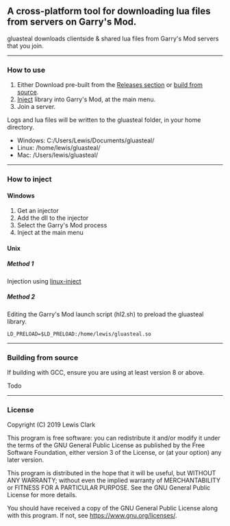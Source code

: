 ## A cross-platform tool for downloading lua files from servers on Garry's Mod.

gluasteal downloads clientside & shared lua files from Garry's Mod servers that you join.

---

### How to use

1. Either Download pre-built from the [Releases section](https://github.com/lewez/glua-steal/releases) or [build from source](#Building-from-source).
2. [Inject](#How-to-inject) library into Garry's Mod, at the main menu.
3. Join a server.

Logs and lua files will be written to the gluasteal folder, in your home directory.

* Windows: C:/Users/Lewis/Documents/gluasteal/
* Linux: /home/lewis/gluasteal/
* Mac: /Users/lewis/gluasteal/

---

### How to inject

#### Windows

1. Get an injector
2. Add the dll to the injector
3. Select the Garry's Mod process
4. Inject at the main menu

#### Unix

##### Method 1

Injection using [linux-inject](https://github.com/gaffe23/linux-inject)

##### Method 2

Editing the Garry's Mod launch script (hl2.sh) to preload the gluasteal library.

`LD_PRELOAD=$LD_PRELOAD:/home/lewis/gluasteal.so`

---

### Building from source

If building with GCC, ensure you are using at least version 8 or above.

Todo

---

### License

Copyright (C) 2019 Lewis Clark

This program is free software: you can redistribute it and/or modify
it under the terms of the GNU General Public License as published by
the Free Software Foundation, either version 3 of the License, or
(at your option) any later version.

This program is distributed in the hope that it will be useful,
but WITHOUT ANY WARRANTY; without even the implied warranty of
MERCHANTABILITY or FITNESS FOR A PARTICULAR PURPOSE.  See the
GNU General Public License for more details.

You should have received a copy of the GNU General Public License
along with this program.  If not, see <https://www.gnu.org/licenses/>.
